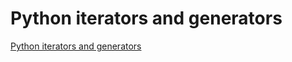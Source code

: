 # Python iterators and generators
[Python iterators and generators](https://aiwithcloud.com/2022/09/16/python_iterators_and_generators/)